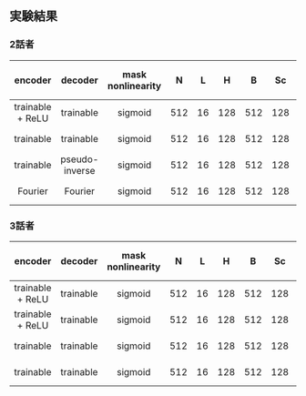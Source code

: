 ## 実験結果
### 2話者
| encoder | decoder | mask nonlinearity | N | L | H | B | Sc | P | X | R | causal | batch size | optimizer | lr | gradient clipping | SI-SDRi [dB] | SDRi [dB] | PESQ |
| :---: | :---: | :---: | :---: | :---: | :---: | :---: | :---: | :---: | :---: | :---: | :---: | :---: | :---: | :---: | :---: | :---: | :---: | :---: |
| trainable + ReLU | trainable | sigmoid | 512 | 16 | 128 | 512 | 128 | 3 | 8 | 3 | False | 4 | adam | 1e-3 | 5 | 15.5 | 15.8 | 3.27 |
| trainable | trainable | sigmoid | 512 | 16 | 128 | 512 | 128 | 3 | 8 | 3 | False | 4 | adam | 1e-3 | 5 | 15.1 | 15.4 | 3.20 |
| trainable | pseudo-inverse | sigmoid | 512 | 16 | 128 | 512 | 128 | 3 | 8 | 3 | False | 4 | adam | 1e-3 | 5 | 14.8 | 15.1 | 3.15 |
| Fourier | Fourier | sigmoid | 512 | 16 | 128 | 512 | 128 | 3 | 8 | 3 | False | 4 | adam | 1e-3 | 5 | 14.9 | 15.2 | 3.11 |

### 3話者
| encoder | decoder | mask nonlinearity | N | L | H | B | Sc | P | X | R | causal | batch size | optimizer | lr | gradient clipping | SI-SDRi [dB] | SDRi [dB] | PESQ |
| :---: | :---: | :---: | :---: | :---: | :---: | :---: | :---: | :---: | :---: | :---: | :---: | :---: | :---: | :---: | :---: | :---: | :---: | :---: |
| trainable + ReLU | trainable | sigmoid | 512 | 16 | 128 | 512 | 128 | 3 | 8 | 3 | False | 4 | adam | 1e-3 | 5 | 11.3 | 11.7 | 1.88 |
| trainable + ReLU | trainable | sigmoid | 512 | 16 | 128 | 512 | 128 | 3 | 8 | 3 | False | 8 | adam | 1e-3 | 5 | 11.4 | 11.7 | 1.89 |
| trainable | trainable | sigmoid | 512 | 16 | 128 | 512 | 128 | 3 | 8 | 3 | False | 4 | adam | 1e-3 | 5 | 11.2 | 11.6 | 1.86 |
| trainable | trainable | sigmoid | 512 | 16 | 128 | 512 | 128 | 3 | 8 | 3 | False | 8 | adam | 1e-3 | 5 | 11.5 | 11.9 | 1.95 |